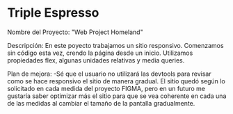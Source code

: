 # Triple Espresso

Nombre del Proyecto: "Web Project Homeland"

Descripción:
En este poyecto trabajamos un sitio responsivo. Comenzamos sin código esta vez, crendo la página desde un inicio. Utilizamos propiedades flex, algunas unidades relativas y media queries.

Plan de mejora:
-Sé que el usuario no utilizará las devtools para revisar como se hace responsivo el sitio de manera gradual. El sitio quedó según lo solicitado en cada medida del proyecto FIGMA, pero en un futuro me gustaría saber optimizar más el sitio para que se vea coherente en cada una de las medidas al cambiar el tamaño de la pantalla gradualmente.
